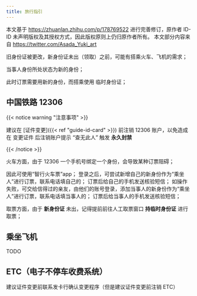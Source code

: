 ```yaml
---
title: 旅行指引
---
```


本文基于 <https://zhuanlan.zhihu.com/p/178769522> 进行完善修订，原作者 ID-ID 未声明版权及其授权方式，因此版权原则上仍归原作者所有。
本文部分内容来自 <https://twitter.com/Asada_Yuki_art>

旧身份证被更改，新身份证未出（领取）之前，可能有搭乘火车、飞机的需求；

当事人身份所处状态为新的身份；

此时订票需要用新的身份，而搭乘使用 临时身份证；

## 中国铁路 12306

{{< notice warning "注意事项" >}}

建议在 [证件变更]({{< ref "guide-id-card" >}}) 前注销 12306 账户，以免造成在 变更证件 后注销账户提示 “查无此人” 触发 **永久封禁**

{{< /notice >}}

火车方面，由于 12306 一个手机号绑定一个身份，会导致某种订票阻碍；

因此可使用“智行火车票”app；
登录之后，可尝试新增自己的新身份作为“乘坐人”进行订票，联系电话填自己的；
订票后给自己的手机发送核验短信；
如操作失败，可交给信得过的亲友，由他们的账号登录，添加当事人的新身份作为“乘坐人”进行订票，联系电话填当事人的；
订票后给当事人的手机发送核验短信；

取票方面，由于 **新身份证** 未出，记得提前前往人工取票窗口 **持临时身份证** 进行取票；

## 乘坐飞机

TODO

## ETC（电子不停车收费系统）

建议证件变更前联系发卡行确认变更程序（但是建议证件变更前注销 ETC）
